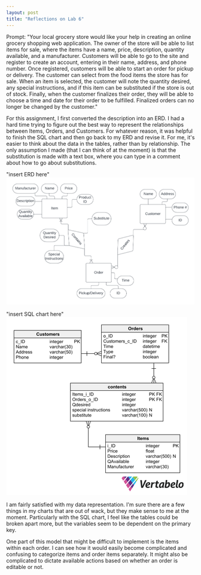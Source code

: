 ```yaml
---
layout: post
title: "Reflections on Lab 6"
---
```

Prompt:
"Your local grocery store would like your help in creating an online grocery shopping web application. The owner of the store will be able to list items for sale, where the items have a name, price, description, quantity available, and a manufacturer. Customers will be able to go to the site and register to create an account, entering in their name, address, and phone number. Once registered, customers will be able to start an order for pickup or delivery. The customer can select from the food items the store has for sale. When an item is selected, the customer will note the quantity desired, any special instructions, and if this item can be substituted if the store is out of stock. Finally, when the customer finalizes their order, they will be able to choose a time and date for their order to be fulfilled. Finalized orders can no longer be changed by the customer."

For this assignment, I first converted the description into an ERD. I had a hard time trying to figure out the best way to represent the relationships between Items, Orders, and Customers. For whatever reason, it was helpful to finish the SQL chart and then go back to my ERD and revise it. For me, it's easier to think about the data in the tables, rather than by relationship. The only assumption I made (that I can think of at the moment) is that the substitution is made with a text box, where you can type in a comment about how to go about substitutions.

"insert ERD here"
![ERD](/assets/ERD.png)

"insert SQL chart here"
![SQL](/assets/Vertabello.png)


I am fairly satisfied with my data representation. I'm sure there are a few things in my charts that are out of wack, but they make sense to me at the moment. Particularly with the SQL chart, I feel like the tables could be broken apart more, but the variables seem to be dependent on the primary key. 

One part of this model that might be difficult to implement is the items within each order. I can see how it would easily become complicated and confusing to categorize items and order items separately. It might also be complicated to dictate available actions based on whether an order is editable or not. 